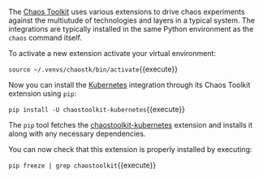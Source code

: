 The [Chaos Toolkit](http://chaostoolkit.org/) uses various extensions to drive chaos experiments against 
the multiutude of technologies and layers in a typical system. The integrations 
are typically installed in the same Python environment as the `chaos` command 
itself.

To activate a new extension activate your virtual environment:

`source ~/.venvs/chaostk/bin/activate`{{execute}}

Now you can install the [Kubernetes]() integration through its Chaos Toolkit 
extension using `pip`: 

`pip install -U chaostoolkit-kubernetes`{{execute}}

The `pip` tool fetches the
[chaostoolkit-kubernetes](https://github.com/chaostoolkit/chaostoolkit-kubernetes)
extension and installs it along with any necessary dependencies.

You can now check that this extension is properly installed by executing:

`pip freeze | grep chaostoolkit`{{execute}}
